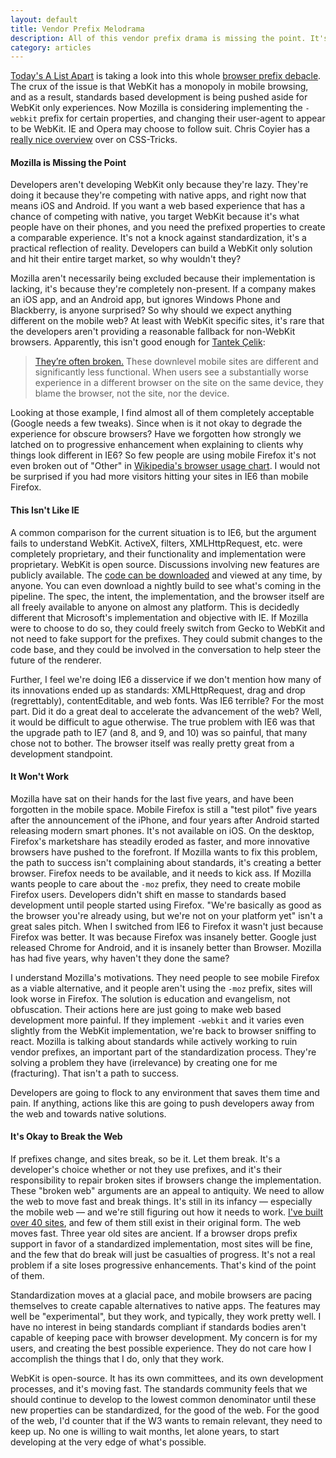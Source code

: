 ```yaml
---
layout: default
title: Vendor Prefix Melodrama
description: All of this vendor prefix drama is missing the point. It's not browser vs. browser, it's web vs. native, and the web needs to keep up.
category: articles
---
```

[Today's A List Apart](http://www.alistapart.com/issues/344) is taking a look into this whole [browser prefix debacle](http://www.glazman.org/weblog/dotclear/index.php?post/2012/02/09/CALL-FOR-ACTION:-THE-OPEN-WEB-NEEDS-YOU-NOW). The crux of the issue is that WebKit has a monopoly in mobile browsing, and as a result, standards based development is being pushed aside for WebKit only experiences. Now Mozilla is considering implementing the `-webkit` prefix for certain properties, and changing their user-agent to appear to be WebKit. IE and Opera may choose to follow suit. Chris Coyier has a [really nice overview](http://css-tricks.com/tldr-on-vendor-prefix-drama/) over on CSS-Tricks.

#### Mozilla is Missing the Point

Developers aren't developing WebKit only because they're lazy. They're doing it because they're competing with native apps, and right now that means iOS and Android. If you want a web based experience that has a chance of competing with native, you target WebKit because it's what people have on their phones, and you need the prefixed properties to create a comparable experience. It's not a knock against standardization, it's a practical reflection of reality. Developers can build a WebKit only solution and hit their entire target market, so why wouldn't they?

Mozilla aren't necessarily being excluded because their implementation is lacking, it's because they're completely non-present. If a company makes an iOS app, and an Android app, but ignores Windows Phone and Blackberry, is anyone surprised? So why should we expect anything different on the mobile web? At least with WebKit specific sites, it's rare that the developers aren't providing a reasonable fallback for non-WebKit browsers. Apparently, this isn't good enough for [Tantek Çelik](http://www.alistapart.com/articles/the-vendor-prefix-predicament-alas-eric-meyer-interviews-tantek-celik/):

> [They’re often broken.](http://people.mozilla.com/~atrain/mobile/Evangelism/chrome-compare/chrome-compare.html) These downlevel mobile sites are different and significantly less functional. When users see a substantially worse experience in a different browser on the site on the same device, they blame the browser, not the site, nor the device.
	
Looking at those example, I find almost all of them completely acceptable (Google needs a few tweaks). Since when is it not okay to degrade the experience for obscure browsers? Have we forgotten how strongly we latched on to progressive enhancement when explaining to clients why things look different in IE6? So few people are using mobile Firefox it's not even broken out of "Other" in [Wikipedia's browser usage chart](http://en.wikipedia.org/wiki/Usage_share_of_web_browsers#Summary_table). I would not be surprised if you had more visitors hitting your sites in IE6 than mobile Firefox. 

#### This Isn't Like IE

A common comparison for the current situation is to IE6, but the argument fails to understand WebKit. ActiveX, filters, XMLHttpRequest, etc. were completely proprietary, and their functionality and implementation were proprietary. WebKit is open source. Discussions involving new features are publicly available. The [code can be downloaded](http://www.webkit.org/building/checkout.html) and viewed at any time, by anyone. You can even download a nightly build to see what's coming in the pipeline. The spec, the intent, the implementation, and the browser itself are all freely available to anyone on almost any platform. This is decidedly different that Microsoft's implementation and objective with IE. If Mozilla were to choose to do so, they could freely switch from Gecko to WebKit and not need to fake support for the prefixes. They could submit changes to the code base, and they could be involved in the conversation to help steer the future of the renderer.

Further, I feel we're doing IE6 a disservice if we don't mention how many of its innovations ended up as standards: XMLHttpRequest, drag and drop (regrettably), contentEditable, and web fonts. Was IE6 terrible? For the most part. Did it do a great deal to accelerate the advancement of the web? Well, it would be difficult to ague otherwise. The true problem with IE6 was that the upgrade path to IE7 (and 8, and 9, and 10) was so painful, that many chose not to bother. The browser itself was really pretty great from a development standpoint.

#### It Won't Work

Mozilla have sat on their hands for the last five years, and have been forgotten in the mobile space. Mobile Firefox is still a "test pilot" five years after the announcement of the iPhone, and four years after Android started releasing modern smart phones. It's not available on iOS. On the desktop, Firefox's marketshare has steadily eroded as faster, and more innovative browsers have pushed to the forefront. If Mozilla wants to fix this problem, the path to success isn't complaining about standards, it's creating a better browser. Firefox needs to be available, and it needs to kick ass. If Mozilla wants people to care about the `-moz` prefix, they need to create mobile Firefox users. Developers didn't shift en masse to standards based development until people started using Firefox. "We're basically as good as the browser you're already using, but we're not on your platform yet" isn't a great sales pitch. When I switched from IE6 to Firefox it wasn't just because Firefox was better. It was because Firefox was insanely better. Google just released Chrome for Android, and it is insanely better than Browser. Mozilla has had five years, why haven't they done the same?

I understand Mozilla's motivations. They need people to see mobile Firefox as a viable alternative, and it people aren't using the `-moz` prefix, sites will look worse in Firefox. The solution is education and evangelism, not obfuscation. Their actions here are just going to make web based development more painful. If they implement `-webkit` and it varies even slightly from the WebKit implementation, we're back to browser sniffing to react. Mozilla is talking about standards while actively working to ruin vendor prefixes, an important part of the standardization process. They're solving a problem they have (irrelevance) by creating one for me (fracturing). That isn't a path to success.

Developers are going to flock to any environment that saves them time and pain. If anything, actions like this are going to push developers away from the web and towards native solutions.

#### It's Okay to Break the Web

If prefixes change, and sites break, so be it. Let them break. It's a developer's choice whether or not they use prefixes, and it's their responsibility to repair broken sites if browsers change the implementation. These "broken web" arguments are an appeal to antiquity. We need to allow the web to move fast and break things. It's still in its infancy — especially the mobile web — and we're still figuring out how it needs to work. [I've built over 40 sites](/sites-ive-built.html), and few of them still exist in their original form. The web moves fast. Three year old sites are ancient. If a browser drops prefix support in favor of a standardized implementation, most sites will be fine, and the few that do break will just be casualties of progress. It's not a real problem if a site loses progressive enhancements. That's kind of the point of them.

Standardization moves at a glacial pace, and mobile browsers are pacing themselves to create capable alternatives to native apps. The features may well be "experimental", but they work, and typically, they work pretty well. I have no interest in being standards compliant if standards bodies aren't capable of keeping pace with browser development. My concern is for my users, and creating the best possible experience. They do not care how I accomplish the things that I do, only that they work.

WebKit is open-source. It has its own committees, and its own development processes, and it's moving fast. The standards community feels that we should continue to develop to the lowest common denominator until these new properties can be standardized, for the good of the web. For the good of the web, I'd counter that if the W3 wants to remain relevant, they need to keep up. No one is willing to wait months, let alone years, to start developing at the very edge of what's possible.